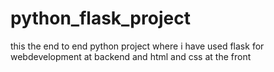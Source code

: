 # python_flask_project
this the end to end python project where i have used flask for webdevelopment at backend and
html and css at the front 
